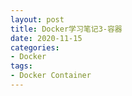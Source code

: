 ```yaml
---
layout: post
title: Docker学习笔记3-容器
date: 2020-11-15
categories:
- Docker
tags:
- Docker Container
---
```


